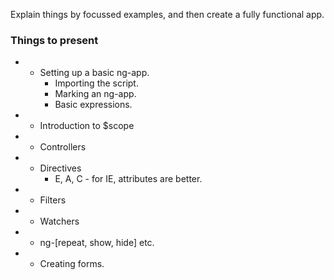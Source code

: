 Explain things by focussed examples, and then create a fully functional app.
### Things to present
* - Setting up a basic ng-app.
    + Importing the script.
    + Marking an ng-app.
    + Basic expressions.

* - Introduction to $scope

* - Controllers

* - Directives
    + E, A, C - for IE, attributes are better.

* - Filters

* - Watchers

* - ng-[repeat, show, hide] etc.

* - Creating forms.

